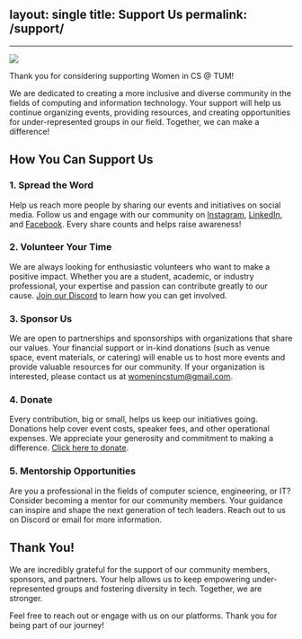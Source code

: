 layout: single
title: Support Us
permalink: /support/
---

---

![](/assets/images/dummysupport.jpeg)

Thank you for considering supporting Women in CS @ TUM!

We are dedicated to creating a more inclusive and diverse community in the fields of computing and information technology. Your support will help us continue organizing events, providing resources, and creating opportunities for under-represented groups in our field. Together, we can make a difference!

## How You Can Support Us

### 1. **Spread the Word**
Help us reach more people by sharing our events and initiatives on social media. Follow us and engage with our community on [Instagram](https://www.instagram.com/women.in.cs.at.tum), [LinkedIn](https://www.linkedin.com/company/women-in-computer-science-tum/), and [Facebook](https://www.facebook.com/IFFTUM/). Every share counts and helps raise awareness!

### 2. **Volunteer Your Time**
We are always looking for enthusiastic volunteers who want to make a positive impact. Whether you are a student, academic, or industry professional, your expertise and passion can contribute greatly to our cause. [Join our Discord](https://discord.com/invite/G7Ru7YdBsc) to learn how you can get involved.

### 3. **Sponsor Us**
We are open to partnerships and sponsorships with organizations that share our values. Your financial support or in-kind donations (such as venue space, event materials, or catering) will enable us to host more events and provide valuable resources for our community. If your organization is interested, please contact us at [womenincstum@gmail.com](mailto:womenincstum@gmail.com).

### 4. **Donate**
Every contribution, big or small, helps us keep our initiatives going. Donations help cover event costs, speaker fees, and other operational expenses. We appreciate your generosity and commitment to making a difference. [Click here to donate](#).

### 5. **Mentorship Opportunities**
Are you a professional in the fields of computer science, engineering, or IT? Consider becoming a mentor for our community members. Your guidance can inspire and shape the next generation of tech leaders. Reach out to us on Discord or email for more information.

## Thank You!
We are incredibly grateful for the support of our community members, sponsors, and partners. Your help allows us to keep empowering under-represented groups and fostering diversity in tech. Together, we are stronger.

Feel free to reach out or engage with us on our platforms. Thank you for being part of our journey!
